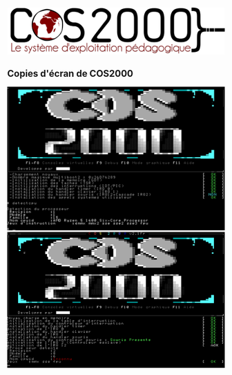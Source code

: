 ![logo](https://github.com/dahut87/cos2000v2/raw/master/Graphisme/logo.png)

## Copies d'écran de COS2000
![screen](https://github.com/dahut87/cos2000v2/raw/develop/Graphisme/screenshots/28-09-2018.png)
![screen](https://github.com/dahut87/cos2000v2/raw/develop/Graphisme/screenshots/ansi.png)
